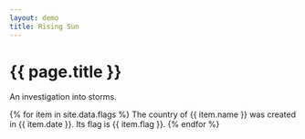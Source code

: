 ```yaml
---
layout: demo
title: Rising Sun
---
```


# {{ page.title }}

An investigation into storms.

{% for item in site.data.flags %}
The country of {{ item.name }} was created in {{ item.date }}. Its flag is {{ item.flag }}.
{% endfor %}


